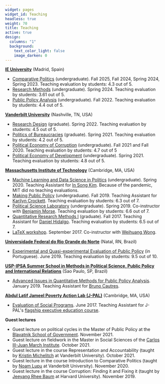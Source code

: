 ```yaml
---
widget: pages
widget_id: Teaching
headless: true
weight: 70
title: Teaching
active: true
design:
  columns: "1"
  background:
    text_color_light: false
    image_darken: 0
---
```

**[IE University](http://www.ie.edu)** (Madrid, Spain)
* [Comparative Politics](syllabi/comparative_politics_syllabus.pdf) (undergraduate). Fall 2025, Fall 2024, Spring 2024, Spring 2023. Teaching evaluation by students: 4.3 out of 5.
* [Research Methods](syllabi/research_methods_syllabus.pdf) (undergraduate). Spring 2024. Teaching evaluation by students: 3.61 out of 5.
* [Public Policy Analysis](syllabi/public_policy_analysis_syllabus.pdf) (undergraduate). Fall 2022. Teaching evaluation by students: 4.4 out of 5.

**[Vanderbilt University](http://www.vanderbilt.edu)** (Nashville, TN, USA)
* [Research Design](syllabi/research_design_syllabus.pdf) (graduate). Spring 2022. Teaching evaluation by students: 4.5 out of 5.
* [Politics of Bureaucracies](syllabi/bureaucracies_syllabus.pdf) (graduate). Spring 2021. Teaching evaluation by students: 4.2 out of 5.
* [Political Economy of Corruption](syllabi/corruption_syllabus.pdf) (undergraduate). Fall 2021 and Fall 2020. Teaching evaluation by students: 4.7 out of 5
* [Political Economy of Development](syllabi/development_syllabus.pdf) (undergraduate). Spring 2021. Teaching evaluation by students: 4.8 out of 5.


**[Massachusetts Institute of Technology](http://www.mit.edu)** (Cambridge, MA, USA)
* [Machine Learning and Data Science in Politics](syllabi/machine_learning_syllabus.pdf) (undergraduate). Spring 2020. Teaching Assistant for [In Song Kim](http://web.mit.edu/insong/www/). Because of the pandemic, MIT did no teaching evaluations. 
* [Making Public Policy](syllabi/public_policy_syllabus.pdf) (undergraduate). Fall 2019. Teaching Assistant for [Karilyn Crockett](https://dusp.mit.edu/people/karilyn-crockett). Teaching evaluation by students: 6.3 out of 7.
* [Political Science Laboratory](syllabi/polisci_lab_syllabus.pdf) (undergraduate). Spring 2019. Co-instructor with [Benjamin Morse](http://www.benmorse.net/). Teaching evaluation by students: 6.6 out of 7. 
* [Quantitative Research Methods I](syllabi/quant_1_syllabus.pdf) (graduate). Fall 2017. Teaching Assistant for [Daniel Hidalgo](https://www.dhidalgo.me/). Teaching evaluation by students: 6.5 out of 7.
* [LaTeX workshop](syllabi/latex_slides.pdf). September 2017. Co-instructor with [Weihuang Wong](https://weihuangwong.github.io/).

**[Universidade Federal do Rio Grande do Norte](http://www.ufrn.br)** (Natal, RN, Brazil)
* [Experimental and Quasi-experimental Evaluation of Public Policy](syllabi/ufrn_agenda.pdf) (in Portuguese). June 2019. Teaching evaluation by students: 9.5 out of 10. 

**[USP-IPSA Summer School in Methods in Political Science, Public Policy and International Relations](http://summerschool.fflch.usp.br/)** (Sao Paulo, SP, Brazil)
* [Advanced Issues in Quantitative Methods for Public Policy Analysis](syllabi/policy_analysis_syllabus.pdf). January 2019. Teaching Assistant for [Bruno Cautres](https://www.sciencespo.fr/cevipof/en/researcher/bruno-cautres.html).

**[Abdul Latif Jameel Poverty Action Lab (J-PAL)](https://www.povertyactionlab.org/)** (Cambridge, MA, USA)
* [Evaluation of Social Programs](syllabi/jpal_agenda.pdf). June 2017. Teaching Assistant for J-PAL's [flagship executive education course](https://www.povertyactionlab.org/page/evaluating-social-programs).

**Guest lectures**
* Guest lecture on political cycles in the Master of Public Policy at the [Blavatnik School of Government](https://www.bsg.ox.ac.uk/). November 2021.
* Guest lecture on fieldwork in the Master in Social Sciences of the [Carlos III-Juan March Institute](https://ic3jm.es/en/). October 2021.
* Guest lecture in the course Representation and Accountability (taught by [Kristin Michelitch](https://sites.google.com/site/kristinmichelitch/) at Vanderbilt University). October 2021.
* Guest lecture in the course Introduction to Comparative Politics (taught by [Noam Lupu](https://www.noamlupu.com/) at Vanderbilt University). November 2020.
* Guest lecture in the course Corruption: Finding it and Fixing it (taught by [Jeeyang Rhee Baum](https://www.hks.harvard.edu/faculty/jeeyang-rhee-baum) at Harvard University). November 2019.
